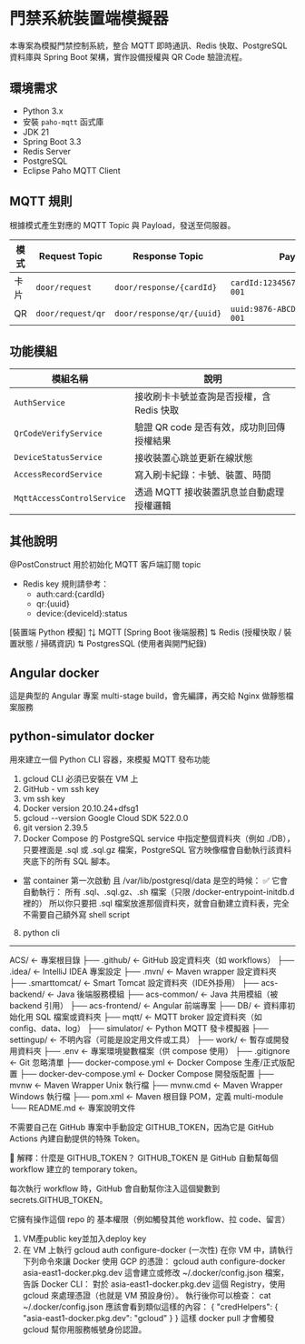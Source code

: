 # 門禁系統裝置端模擬器

本專案為模擬門禁控制系統，整合 MQTT 即時通訊、Redis 快取、PostgreSQL 資料庫與 Spring Boot 架構，實作設備授權與 QR Code 驗證流程。

## 環境需求

- Python 3.x
- 安裝 `paho-mqtt` 函式庫
- JDK 21
- Spring Boot 3.3
- Redis Server
- PostgreSQL
- Eclipse Paho MQTT Client

## MQTT 規則

根據模式產生對應的 MQTT Topic 與 Payload，發送至伺服器。

| 模式 | Request Topic     | Response Topic            | Payload 範例                             |
| -- | ----------------- | ------------------------- | -------------------------------------- |
| 卡片 | `door/request`    | `door/response/{cardId}`  | `cardId:123456789,deviceId:device-001` |
| QR | `door/request/qr` | `door/response/qr/{uuid}` | `uuid:9876-ABCD,deviceId:device-001`   |


## 功能模組
| 模組名稱 | 說明 |
|----------|------|
| `AuthService` | 接收刷卡卡號並查詢是否授權，含 Redis 快取 |
| `QrCodeVerifyService` | 驗證 QR code 是否有效，成功則回傳授權結果 |
| `DeviceStatusService` | 接收裝置心跳並更新在線狀態 |
| `AccessRecordService` | 寫入刷卡紀錄：卡號、裝置、時間|
| `MqttAccessControlService` | 透過 MQTT 接收裝置訊息並自動處理授權邏輯 |

## 其他說明
@PostConstruct 用於初始化 MQTT 客戶端訂閱 topic

* Redis key 規則請參考：
  * auth:card:{cardId}
  * qr:{uuid}
  * device:{deviceId}:status

[裝置端 Python 模擬]
⇅ MQTT
[Spring Boot 後端服務]
⇅ Redis 
(授權快取 / 裝置狀態 / 掃碼資訊)
⇅ PostgresSQL
(使用者與開門紀錄)

## Angular docker
這是典型的 Angular 專案 multi-stage build，會先編譯，再交給 Nginx 做靜態檔案服務

## python-simulator docker
用來建立一個 Python CLI 容器，來模擬 MQTT 發布功能


1. gcloud CLI 必須已安裝在 VM 上
2. GitHub - vm ssh key
3. vm ssh key
4. Docker version 20.10.24+dfsg1
5. gcloud --version Google Cloud SDK 522.0.0
6. git version 2.39.5
7. Docker Compose 的 PostgreSQL service 中指定整個資料夾（例如 ./DB），只要裡面是 .sql 或 .sql.gz 檔案，PostgreSQL 官方映像檔會自動執行該資料夾底下的所有 SQL 腳本。
  - 當 container 第一次啟動 且 /var/lib/postgresql/data 是空的時候：
    ✅ 它會自動執行：
    所有 .sql、.sql.gz、.sh 檔案（只限 /docker-entrypoint-initdb.d 裡的）
    所以你只要把 .sql 檔案放進那個資料夾，就會自動建立資料表，完全不需要自己額外寫 shell script
8. python cli


---
ACS/                            ← 專案根目錄
├── .github/                    ← GitHub 設定資料夾（如 workflows）
├── .idea/                      ← IntelliJ IDEA 專案設定
├── .mvn/                       ← Maven wrapper 設定資料夾
├── .smarttomcat/              ← Smart Tomcat 設定資料夾（IDE外掛用）
├── acs-backend/               ← Java 後端服務模組
├── acs-common/                ← Java 共用模組（被 backend 引用）
├── acs-frontend/              ← Angular 前端專案
├── DB/                        ← 資料庫初始化用 SQL 檔案或資料夾
├── mqtt/                      ← MQTT broker 設定資料夾（如 config、data、log）
├── simulator/                 ← Python MQTT 發卡模擬器
├── settingup/                 ← 不明內容（可能是設定用文件或工具）
├── work/                      ← 暫存或開發用資料夾
├── .env                       ← 專案環境變數檔案（供 compose 使用）
├── .gitignore                 ← Git 忽略清單
├── docker-compose.yml        ← Docker Compose 生產/正式版配置
├── docker-dev-compose.yml    ← Docker Compose 開發版配置
├── mvnw                      ← Maven Wrapper Unix 執行檔
├── mvnw.cmd                  ← Maven Wrapper Windows 執行檔
├── pom.xml                   ← Maven 根目錄 POM，定義 multi-module
└── README.md                 ← 專案說明文件

不需要自己在 GitHub 專案中手動設定 GITHUB_TOKEN，因為它是 GitHub Actions 內建自動提供的特殊 Token。

🧠 解釋：什麼是 GITHUB_TOKEN？
GITHUB_TOKEN 是 GitHub 自動幫每個 workflow 建立的 temporary token。

每次執行 workflow 時，GitHub 會自動幫你注入這個變數到 secrets.GITHUB_TOKEN。

它擁有操作這個 repo 的 基本權限（例如觸發其他 workflow、拉 code、留言）

1. VM產public key並加入deploy key
2. 在 VM 上執行 gcloud auth configure-docker (一次性)
   在你 VM 中，請執行下列命令來讓 Docker 使用 GCP 的憑證：
gcloud auth configure-docker asia-east1-docker.pkg.dev
這會建立或修改 ~/.docker/config.json 檔案，告訴 Docker CLI：
對於 asia-east1-docker.pkg.dev 這個 Registry，使用 gcloud 來處理憑證（也就是 VM 預設身份）。
執行後你可以檢查：
cat ~/.docker/config.json
應該會看到類似這樣的內容：
{
"credHelpers": {
"asia-east1-docker.pkg.dev": "gcloud"
}
}
這樣 docker pull 才會觸發 gcloud 幫你用服務帳號身份認證。
